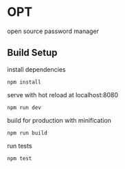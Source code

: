 # OPT

open source password manager

## Build Setup

install dependencies

    npm install

serve with hot reload at localhost:8080

    npm run dev

build for production with minification

    npm run build

run tests

    npm test
